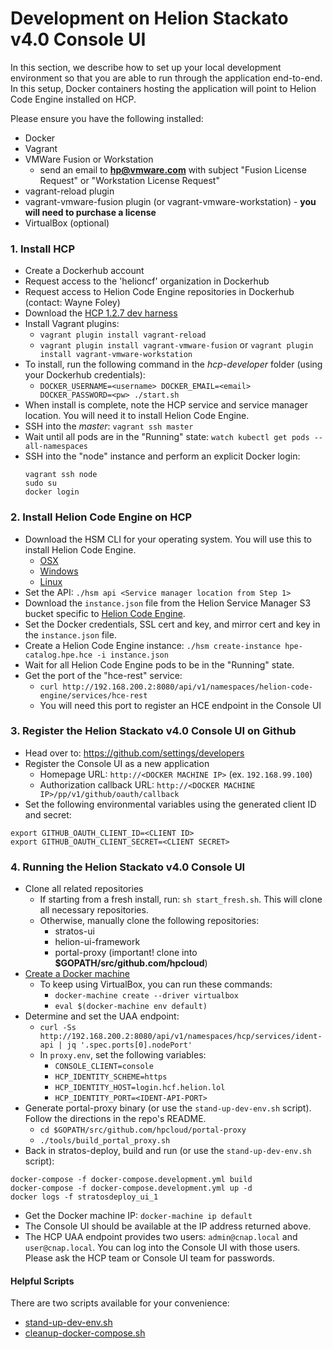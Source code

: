 # Development on Helion Stackato v4.0 Console UI
In this section, we describe how to set up your local development environment so that you are able to run through the application end-to-end. In this setup, Docker containers hosting the application will point to Helion Code Engine installed on HCP.

Please ensure you have the following installed:
* Docker
* Vagrant
* VMWare Fusion or Workstation
  - send an email to **hp@vmware.com** with subject "Fusion License Request" or "Workstation License Request"
* vagrant-reload plugin
* vagrant-vmware-fusion plugin (or vagrant-vmware-workstation) - **you will need to purchase a license**
* VirtualBox (optional)

### <a id="install-hcp"></a>1. Install HCP
* Create a Dockerhub account
* Request access to the 'helioncf' organization in Dockerhub
* Request access to Helion Code Engine repositories in Dockerhub (contact: Wayne Foley)
* Download the [HCP 1.2.7 dev harness](https://s3-us-west-2.amazonaws.com/hcp-concourse/hcp-developer-1.2.7%2Bmaster.748f824.20160702012702.tar.gz)
* Install Vagrant plugins:
  - `vagrant plugin install vagrant-reload`
  - `vagrant plugin install vagrant-vmware-fusion` or `vagrant plugin install vagrant-vmware-workstation`
* To install, run the following command in the *hcp-developer* folder (using your Dockerhub credentials):
  - `DOCKER_USERNAME=<username> DOCKER_EMAIL=<email> DOCKER_PASSWORD=<pw> ./start.sh`
* When install is complete, note the HCP service and service manager location. You will need it to install Helion Code Engine.
* SSH into the *master*: `vagrant ssh master`
* Wait until all pods are in the "Running" state: `watch kubectl get pods --all-namespaces`
* SSH into the "node" instance and perform an explicit Docker login:
  ```
  vagrant ssh node
  sudo su
  docker login
  ```

### <a id="install-hce"></a>2. Install Helion Code Engine on HCP
* Download the HSM CLI for your operating system. You will use this to install Helion Code Engine.
  - [OSX](https://helion-service-manager.s3.amazonaws.com/release/master/hsm-cli/dist/0.1.50/hsm-0.1.50-darwin-amd64.tar.gz)
  - [Windows](https://helion-service-manager.s3.amazonaws.com/release/master/hsm-cli/dist/0.1.50/hsm-0.1.50-windows-amd64.zip)
  - [Linux](https://helion-service-manager.s3.amazonaws.com/release/master/hsm-cli/dist/0.1.50/hsm-0.1.50-linux-amd64.tar.gz)
* Set the API: `./hsm api <Service manager location from Step 1>`
* Download the `instance.json` file from the Helion Service Manager S3 bucket specific to [Helion Code Engine](https://console.aws.amazon.com/s3/home?region=us-west-2#&bucket=helion-service-manager&prefix=partner-services/hce).
* Set the Docker credentials, SSL cert and key, and mirror cert and key in the `instance.json` file.
* Create a Helion Code Engine instance: `./hsm create-instance hpe-catalog.hpe.hce -i instance.json`
* Wait for all Helion Code Engine pods to be in the "Running" state.
* Get the port of the "hce-rest" service:
  - `curl http://192.168.200.2:8080/api/v1/namespaces/helion-code-engine/services/hce-rest`
  - You will need this port to register an HCE endpoint in the Console UI

### <a id="register-ui"></a>3. Register the Helion Stackato v4.0 Console UI on Github
* Head over to: https://github.com/settings/developers
* Register the Console UI as a new application
  - Homepage URL: `http://<DOCKER MACHINE IP>` (ex. `192.168.99.100`)
  - Authorization callback URL: `http://<DOCKER MACHINE IP>/pp/v1/github/oauth/callback`
* Set the following environmental variables using the generated client ID and secret:
```
export GITHUB_OAUTH_CLIENT_ID=<CLIENT ID>
export GITHUB_OAUTH_CLIENT_SECRET=<CLIENT SECRET>
```

### <a id="running-ui"></a>4. Running the Helion Stackato v4.0 Console UI
* Clone all related repositories
  - If starting from a fresh install, run: `sh start_fresh.sh`. This will clone all necessary repositories.
  - Otherwise, manually clone the following repositories:
    - stratos-ui
    - helion-ui-framework
    - portal-proxy (important! clone into **$GOPATH/src/github.com/hpcloud**)
* [Create a Docker machine](create_docker_machine.md)
  - To keep using VirtualBox, you can run these commands:
    - `docker-machine create --driver virtualbox`
    - `eval $(docker-machine env default)`
* Determine and set the UAA endpoint:
  - `curl -Ss http://192.168.200.2:8080/api/v1/namespaces/hcp/services/ident-api | jq '.spec.ports[0].nodePort'`
  - In `proxy.env`, set the following variables:
    - `CONSOLE_CLIENT=console`
    - `HCP_IDENTITY_SCHEME=https`
    - `HCP_IDENTITY_HOST=login.hcf.helion.lol`
    - `HCP_IDENTITY_PORT=<IDENT-API-PORT>`
* Generate portal-proxy binary (or use the `stand-up-dev-env.sh` script). Follow the directions in the repo's README.
  - `cd $GOPATH/src/github.com/hpcloud/portal-proxy`
  - `./tools/build_portal_proxy.sh`
* Back in stratos-deploy, build and run (or use the `stand-up-dev-env.sh` script):
```
docker-compose -f docker-compose.development.yml build
docker-compose -f docker-compose.development.yml up -d
docker logs -f stratosdeploy_ui_1
```
* Get the Docker machine IP: `docker-machine ip default`
* The Console UI should be available at the IP address returned above.
* The HCP UAA endpoint provides two users: `admin@cnap.local` and `user@cnap.local`. You can log into the Console UI with those users. Please ask the HCP team or Console UI team for passwords.

#### Helpful Scripts
There are two scripts available for your convenience:
- [stand-up-dev-env.sh](../stand-up-dev-env.sh)
- [cleanup-docker-compose.sh](../cleanup-docker-compose.sh)
